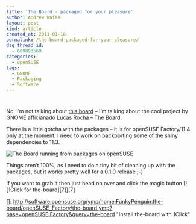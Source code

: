 ```yaml
---
title: 'The Board - packaged for your pleasure'
author: Andrew Wafaa
layout: post
kind: article
created_at: 2011-01-18
permalink: /the-board-packaged-for-your-pleasure/
dsq_thread_id:
  - 609893569
categories:
  - openSUSE
tags:
  - GNOME
  - Packaging
  - Software
---
```

# 

No, I’m not talking about [this board][1] – I’m talking about the cool project by GNOME afficianado [Lucas Rocha][2] – [The Board][3].

 [1]: http://en.opensuse.org/Board "openSUSE Board"
 [2]: http://lucasr.org/ "Lucas Rocha's Blog"
 [3]: http://live.gnome.org/TheBoardProject "The Board's website"

There is a little gotcha with the packages – it is for openSUSE Factory/11.4 only at the moment. I need to work on backporting some of the shiny dependencies to 11.3.

![The Board running from packages on openSUSE][4]

 [4]: http://www.wafaa.eu/image/medium/wQp5G2PzsDrcEvdnImoXdPjU20HtvVh6/TheBoardScreenshot.png

Things aren’t 100%, as I need to do a tiny bit of cleaning up with the packages, but it works pretty well for a 0.1.0 release ;-)

If you want to grab it then just head on over and click the magic button [![1Click for the-board][7]][7]

 []: http://software.opensuse.org/ymp/home:FunkyPenguin:the-board/openSUSE_Factory/the-board.ymp?base=openSUSE:Factory&query=the-board "Install the-board with 1Click"

 
